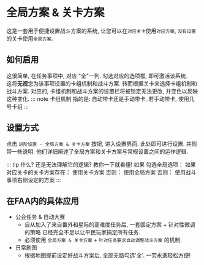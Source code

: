 # 全局方案 & 关卡方案

这是一套用于便捷设置战斗方案的系统, 让您可以在`对应关卡`使用`对应方案`, `没有设置`的关卡使用`全局方案`.

## 如何启用

这很简单, 在任务事项中, 对应 "全"一列.  勾选对应的选项框, 即可激活该系统.  
这将**无视**您为该事项设置的卡组机制和战斗方案. 转而根据关卡来选择卡组机制和战斗方案.
对应的, 卡组机制和战斗方案的设置栏将被锁定无法更改, 并变色以反映这种变化.
::: note 卡组机制
指的是: 自动带卡还是手动带卡, 若手动带卡, 使用几号卡组
:::

## 设置方式

点击 `进阶设置 - 全局方案 & 关卡方案` 按钮, 进入设置界面. 此处即可进行设置. 并附带一些说明.
他们详细阐述了全局方案和关卡方案与常规设置之间的运作逻辑.
[](./image/global_and_stage_battle_plan.png)

::: tip 什么? 还是无法理解它的逻辑?
教你一下就看懂!
如果 勾选全局选项：
    如果 对应关卡的关卡方案存在：
        使用关卡方案
    否则：
        使用全局方案
否则：
    使用战斗事项右侧设定的方案
:::

## 在FAA内的具体应用

* 公会任务 & 自动大赛
    * 自从加入了来自番外和星际的高难度任务后, 一套固定方案 + 针对性微调的策略 已经完全不足以让平民玩家搞定所有任务. 
    * 必须使用 `全局方案 & 关卡方案` + `针对任务要求自动调整战斗方案` 的机制.
* 日常刷图
    * 根据地图提前设定好战斗方案后, 全部无脑勾选'全'. 一劳永逸轻松方便!

